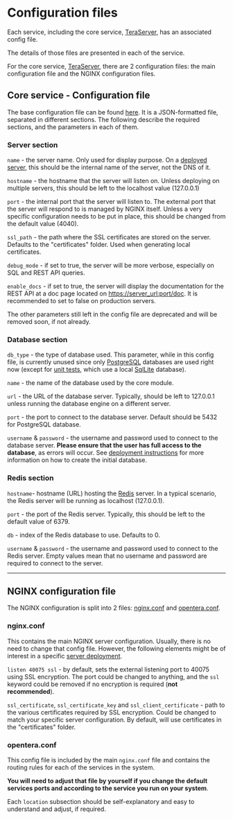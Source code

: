 # Configuration files
Each service, including the core service, [TeraServer](services/teraserver/teraserver.rst), has an associated config file.

The details of those files are presented in each of the service. 

For the core service, [TeraServer](services/teraserver/teraserver.rst), there are 2 configuration files: the main configuration file and the NGINX configuration files.

## Core service - Configuration file 
The base configuration file can be found [here](https://github.com/introlab/opentera/blob/main/teraserver/python/config/TeraServerConfig.ini). It is a JSON-formatted file, separated in different sections. The following describe the required sections, and the parameters in each of them.

### Server section
`name` - the server name. Only used for display purpose. On a [deployed server](Deployment), this should be the internal name of the server, not the DNS of it.

`hostname` - the hostname that the server will listen on. Unless deploying on multiple servers, this should be left to the localhost value (127.0.0.1)

`port` - the internal port that the server will listen to. The external port that the server will respond to is managed by NGINX itself. Unless a very specific configuration needs to be put in place, this should be changed from the default value (4040).

`ssl_path` - the path where the SSL certificates are stored on the server. Defaults to the "certificates" folder. Used when generating local certificates.

`debug_mode` - if set to true, the server will be more verbose, especially on SQL and REST API queries.

`enable_docs` - if set to true, the server will display the documentation for the REST API at a doc page located on [https://server_url:port/doc](https://server_url:port/doc). It is recommended to set to false on production servers.

The other parameters still left in the config file are deprecated and will be removed soon, if not already.

### Database section
`db_type` - the type of database used. This parameter, while in this config file, is currently unused since only [PostgreSQL](https://www.postgresql.org/) databases are used right now (except for [unit tests](developers/Running-tests), which use a local [SqlLite](https://www.sqlite.org) database).

`name` - the name of the database used by the core module.

`url` - the URL of the database server. Typically, should be left to 127.0.0.1 unless running the database engine on a different server.

`port` - the port to connect to the database server. Default should be 5432 for PostgreSQL database.

`username` & `password` - the username and password used to connect to the database server. **Please ensure that the user has full access to the database**, as errors will occur. See [deployment instructions](Deployment) for more information on how to create the initial database.

### Redis section
`hostname`- hostname (URL) hosting the [Redis](https://redis.io/) server. In a typical scenario, the Redis server will be running as localhost (127.0.0.1).

`port` - the port of the Redis server. Typically, this should be left to the default value of 6379.

`db` - index of the Redis database to use. Defaults to 0.

`username` & `password` - the username and password used to connect to the Redis server. Empty values mean that no username and password are required to connect to the server.

***

## NGINX configuration file

The NGINX configuration is split into 2 files: [nginx.conf](https://github.com/introlab/opentera/blob/main/teraserver/python/config/nginx.conf) and [opentera.conf](https://github.com/introlab/opentera/blob/main/teraserver/python/config/opentera.conf).

### nginx.conf
This contains the main NGINX server configuration. Usually, there is no need to change that config file. However, the following elements might be of interest in a specific [server deployment](Deployment).

`listen 40075 ssl` - by default, sets the external listening port to 40075 using SSL encryption. The port could be changed to anything, and the `ssl` keyword could be removed if no encryption is required (**not recommended**).

`ssl_certificate`, `ssl_certificate_key` and `ssl_client_certificate` - path to the various certificates required by SSL encryption. Could be changed to match your specific server configuration. By default, will use certificates in the "certificates" folder.

### opentera.conf
This config file is included by the main `nginx.conf` file and contains the routing rules for each of the services in the system.

**You will need to adjust that file by yourself if you change the default services ports and according to the service you run on your system**.

Each `location` subsection should be self-explanatory and easy to understand and adjust, if required.
